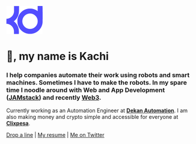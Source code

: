 [![Logo](https://github.com/kachdekan/kachdekan.github.io/blob/master/Logo.png)](https://kachdekan.github.io/)

👋, my name is Kachi
====================

### I help companies automate their work using robots and smart machines. Sometimes I have to make the robots. In my spare time I noodle around with Web and App Development ([JAMstack](https://jamstack.org/)) and recently [Web3](https://ethereum.org/en/web3/).

Currently working as an Automation Engineer at **[Dekan Automation](https://da.co.ke)**. I am also making money and crypto simple and accessible for everyone at **[Clixpesa](https://clixpesa.com)**.

[Drop a line](mailto:kachdekan@gmail.com) | [My resume](https://linkedin.com/in/kachisa) | [Me on Twitter](https://twitter.com/kachdekan)
